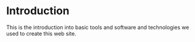 # Introduction
This is the introduction into basic tools and software and technologies we used to create this web site. 
